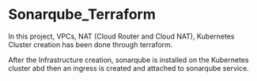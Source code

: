 # Sonarqube_Terraform

In this project, VPCs, NAT (Cloud Router and Cloud NAT), Kubernetes Cluster creation has been done through terraform.

After the Infrastructure creation, sonarqube is installed on the Kubernetes cluster abd then an ingress is created and attached to sonarqube service.
